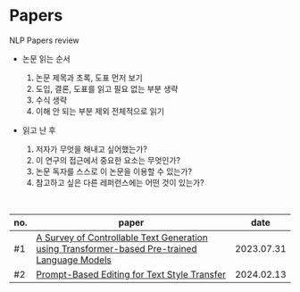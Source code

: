 # Papers
NLP Papers review

- 논문 읽는 순서
  1. 논문 제목과 초록, 도표 먼저 보기
  2. 도입, 결론, 도표를 읽고 필요 없는 부분 생략
  3. 수식 생략
  4. 이해 안 되는 부분 제외 전체적으로 읽기
 
- 읽고 난 후
  1. 저자가 무엇을 해내고 싶어했는가?
  2. 이 연구의 접근에서 중요한 요소는 무엇인가?
  3. 논문 독자를 스스로 이 논문을 이용할 수 있는가?
  4. 참고하고 싶은 다른 레퍼런스에는 어떤 것이 있는가?
 
<br>


|no. |paper |date |
|--|--|--|
|#1|[A Survey of Controllable Text Generation using Transformer-based Pre-trained Language Models](https://github.com/chaemino/Papers/blob/e9138c88caf9c575b82629c7efa06f6fe22b6f2c/A%20Survey%20of%20Controllable%20Text%20Generation%20using%20Transformer-based%20Pre-trained%20Language%20Models.md)|2023.07.31|
|#2|[Prompt-Based Editing for Text Style Transfer](https://github.com/chaemino/Papers/blob/main/Prompt-Based%20Editing%20for%20Text%20Style%20Transfer.md)| 2024.02.13|
